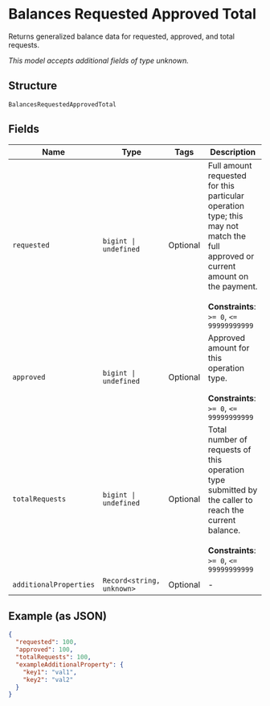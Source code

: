 
# Balances Requested Approved Total

Returns generalized balance data for requested, approved, and total requests.

*This model accepts additional fields of type unknown.*

## Structure

`BalancesRequestedApprovedTotal`

## Fields

| Name | Type | Tags | Description |
|  --- | --- | --- | --- |
| `requested` | `bigint \| undefined` | Optional | Full amount requested for this particular operation type; this may not match the full approved or current amount on the payment.<br><br>**Constraints**: `>= 0`, `<= 99999999999` |
| `approved` | `bigint \| undefined` | Optional | Approved amount for this operation type.<br><br>**Constraints**: `>= 0`, `<= 99999999999` |
| `totalRequests` | `bigint \| undefined` | Optional | Total number of requests of this operation type submitted by the caller to reach the current balance.<br><br>**Constraints**: `>= 0`, `<= 99999999999` |
| `additionalProperties` | `Record<string, unknown>` | Optional | - |

## Example (as JSON)

```json
{
  "requested": 100,
  "approved": 100,
  "totalRequests": 100,
  "exampleAdditionalProperty": {
    "key1": "val1",
    "key2": "val2"
  }
}
```

